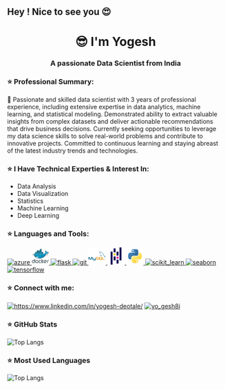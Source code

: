 
##  Hey ! Nice to see you 😍
<h1 align="center"> 😎 I'm Yogesh</h1>
<h3 align="center">A passionate Data Scientist from India</h3>
<h3 align="left">⭐ Professional Summary: </h3>
    🔭 Passionate and skilled data scientist with 3 years of professional experience, including extensive expertise in data analytics, machine learning, and statistical 
       modeling. Demonstrated ability to extract valuable insights from complex datasets and deliver actionable recommendations that drive business decisions.
       Currently seeking opportunities to leverage my data science skills to solve real-world problems and contribute to innovative projects. Committed to continuous                learning and staying abreast of the latest industry trends and technologies.

<h3 align="left">⭐ I Have Technical Experties & Interest In: </h3>

- Data Analysis
- Data Visualization
- Statistics
- Machine Learning
- Deep Learning

<h3 align="left">⭐ Languages and Tools:</h3>
<p align="left"> <a href="https://azure.microsoft.com/en-in/" target="_blank" rel="noreferrer"> <img src="https://www.vectorlogo.zone/logos/microsoft_azure/microsoft_azure-icon.svg" alt="azure" width="40" height="40"/> </a> <a href="https://www.docker.com/" target="_blank" rel="noreferrer"> <img src="https://raw.githubusercontent.com/devicons/devicon/master/icons/docker/docker-original-wordmark.svg" alt="docker" width="40" height="40"/> </a> <a href="https://flask.palletsprojects.com/" target="_blank" rel="noreferrer"> <img src="https://www.vectorlogo.zone/logos/pocoo_flask/pocoo_flask-icon.svg" alt="flask" width="40" height="40"/> </a> <a href="https://git-scm.com/" target="_blank" rel="noreferrer"> <img src="https://www.vectorlogo.zone/logos/git-scm/git-scm-icon.svg" alt="git" width="40" height="40"/> </a> <a href="https://www.mysql.com/" target="_blank" rel="noreferrer"> <img src="https://raw.githubusercontent.com/devicons/devicon/master/icons/mysql/mysql-original-wordmark.svg" alt="mysql" width="40" height="40"/> </a> <a href="https://pandas.pydata.org/" target="_blank" rel="noreferrer"> <img src="https://raw.githubusercontent.com/devicons/devicon/2ae2a900d2f041da66e950e4d48052658d850630/icons/pandas/pandas-original.svg" alt="pandas" width="40" height="40"/> </a> <a href="https://www.python.org" target="_blank" rel="noreferrer"> <img src="https://raw.githubusercontent.com/devicons/devicon/master/icons/python/python-original.svg" alt="python" width="40" height="40"/> </a> <a href="https://scikit-learn.org/" target="_blank" rel="noreferrer"> <img src="https://upload.wikimedia.org/wikipedia/commons/0/05/Scikit_learn_logo_small.svg" alt="scikit_learn" width="40" height="40"/> </a> <a href="https://seaborn.pydata.org/" target="_blank" rel="noreferrer"> <img src="https://seaborn.pydata.org/_images/logo-mark-lightbg.svg" alt="seaborn" width="40" height="40"/> </a> <a href="https://www.tensorflow.org" target="_blank" rel="noreferrer"> <img src="https://www.vectorlogo.zone/logos/tensorflow/tensorflow-icon.svg" alt="tensorflow" width="40" height="40"/> </a> </p>


<h3 align="left">⭐ Connect with me:</h3>
<p align="left">
<a href="https://linkedin.com/in/https://www.linkedin.com/in/yogesh-deotale/" target="blank"><img align="center" src="https://raw.githubusercontent.com/rahuldkjain/github-profile-readme-generator/master/src/images/icons/Social/linked-in-alt.svg" alt="https://www.linkedin.com/in/yogesh-deotale/" height="30" width="40" /></a>
<a href="https://instagram.com/yo_gesh8i" target="blank"><img align="center" src="https://raw.githubusercontent.com/rahuldkjain/github-profile-readme-generator/master/src/images/icons/Social/instagram.svg" alt="yo_gesh8i" height="30" width="40" /></a>
</p>

### ⭐ GitHub Stats                                                                                                        
![Top Langs](https://github-readme-stats.vercel.app/api/top-langs/?username=yogesh3i&layout=compact&theme=radical)
                                                                                                                          
### ⭐ Most Used Languages
![Top Langs](https://github-readme-stats.vercel.app/api/top-langs/?username=yogesh3i&layout=compact&theme=radical)


